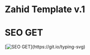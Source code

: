 # Zahid Template v.1

# SEO GET

[![SEO GET](https://readme-typing-svg.demolab.com/?lines=HTML;CSS;Javascript;PHP;Python;)](https://git.io/typing-svg)
